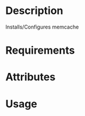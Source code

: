 Description
===========
Installs/Configures memcache

Requirements
============

Attributes
==========

Usage
=====

